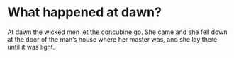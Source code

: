 # What happened at dawn?

At dawn the wicked men let the concubine go. She came and she fell down at the door of the man’s house where her master was, and she lay there until it was light.
